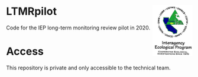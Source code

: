 
# LTMRpilot <img src='logo.jpg' align="right" height="139" />

Code for the IEP long-term monitoring review pilot in 2020.

# Access

This repository is private and only accessible to the technical team.
